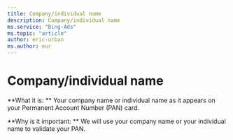 ```yaml
---
title: Company/individual name
description: Company/individual name
ms.service: "Bing-Ads"
ms.topic: "article"
author: eric-urban
ms.author: eur
---
```


# Company/individual name

**What it is: ** Your company name or individual name as it appears on your Permanent Account Number (PAN) card.

**Why is it important: ** We will use your company name or your individual name to validate your PAN.



